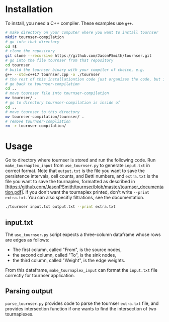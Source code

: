 # Installation

To install, you need a C++ compiler. These examples use `g++`.

```sh
# make directory on your computer where you want to install tournser 
mkdir tournser-compilation
# go into that directory 
cd !$
# clone the repository 
git clone --recursive https://github.com/JasonPSmith/tournser.git
# go into the file tournser from that repository 
cd tournser
# build the tournser binary with your compiler of choice, e.g.
g++ --std=c++17 tournser.cpp -o ./tournser
# the rest of this installationtion code just organizes the code, but is not necessary for installation
# go back to tournser-compilation
cd ..
# move tournser file into tournser-compilation
mv tournser/ .
# go to directory tournser-compilation is inside of
cd ..
# move tournser to this directory 
mv tournser-compilation/tournser/ .
# remove tournser-compliation
rm -r tournser-compilation/
```

# Usage  
Go to directory where tournser is stored and run the following code. Run `make_tournaplex_input` from `use_tournser.py` to generate `input.txt` in correct format. Note that `output.txt` is the file you want to save the persistence intervals, cell counts, and Betti numbers, and `extra.txt` is the file you want to save the tournaplex, formatted as  described in [https://github.com/JasonPSmith/tournser/blob/master/tournser_documentation.pdf]. If you don't want the tournaplex printed, don't write `--print extra.txt`. You can also specifiy filtrations, see the documentation.

```sh
./tournser input.txt output.txt --print extra.txt
```

## input.txt

The `use_tournser.py` script expects a three-column dataframe whose rows are edges as follows:

- The first column, called "From", is the source nodes,
- the second column, called "To", is the sink nodes,
- the third column, called "Weight", is the edge weights.

From this dataframe, `make_tournaplex_input` can format the `input.txt` file correctly for tournser application.


## Parsing output
`parse_tournser.py` provides code to parse the tournser `extra.txt` file, and provides intersection function if one wants to find the intersection of two tournaplexes.